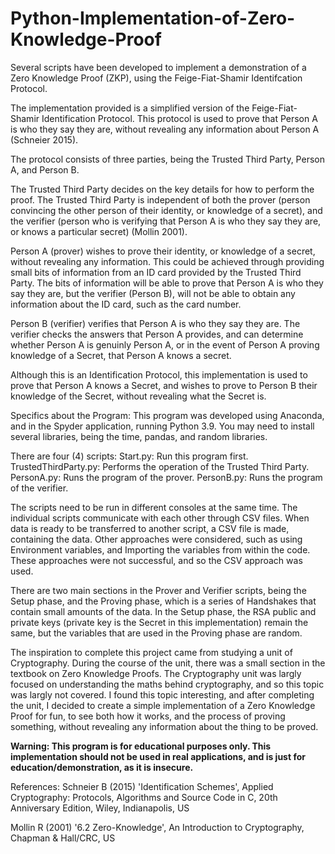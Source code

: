 # Python-Implementation-of-Zero-Knowledge-Proof
Several scripts have been developed to implement a demonstration of a Zero Knowledge Proof (ZKP), using the Feige-Fiat-Shamir Identifcation Protocol.

The implementation provided is a simplified version of the Feige-Fiat-Shamir Identification Protocol. This protocol is used to prove that Person A is who they say they are, without revealing any information about Person A (Schneier 2015).

The protocol consists of three parties, being the Trusted Third Party, Person A, and Person B.

The Trusted Third Party decides on the key details for how to perform the proof. The Trusted Third Party is independent of both the prover (person convincing the other person of their identity, or knowledge of a secret), and the verifier (person who is verifying that Person A is who they say they are, or knows a particular secret) (Mollin 2001).

Person A (prover) wishes to prove their identity, or knowledge of a secret, without revealing any information. This could be achieved through providing small bits of information from an ID card provided by the Trusted Third Party. The bits of information will be able to prove that Person A is who they say they are, but the verifier (Person B), will not be able to obtain any information about the ID card, such as the card number.

Person B (verifier) verifies that Person A is who they say they are. The verifier checks the answers that Person A provides, and can determine whether Person A is genuinly Person A, or in the event of Person A proving knowledge of a Secret, that Person A knows a secret.

Although this is an Identification Protocol, this implementation is used to prove that Person A knows a Secret, and wishes to prove to Person B their knowledge of the Secret, without revealing what the Secret is.


Specifics about the Program:
This program was developed using Anaconda, and in the Spyder application, running Python 3.9. You may need to install several libraries, being the time, pandas, and random libraries.

There are four (4) scripts:
  Start.py: Run this program first.
  TrustedThirdParty.py: Performs the operation of the Trusted Third Party.
  PersonA.py: Runs the program of the prover.
  PersonB.py: Runs the program of the verifier.

The scripts need to be run in different consoles at the same time. The individual scripts communicate with each other through CSV files. When data is ready to be transferred to another script, a CSV file is made, containing the data. Other approaches were considered, such as using Environment variables, and Importing the variables from within the code. These approaches were not successful, and so the CSV approach was used.

There are two main sections in the Prover and Verifier scripts, being the Setup phase, and the Proving phase, which is a series of Handshakes that contain small amounts of the data. In the Setup phase, the RSA public and private keys (private key is the Secret in this implementation) remain the same, but the variables that are used in the Proving phase are random.

The inspiration to complete this project came from studying a unit of Cryptography. During the course of the unit, there was a small section in the textbook on Zero Knowledge Proofs. The Cryptography unit was largly focused on understanding the maths behind cryptography, and so this topic was largly not covered. I found this topic interesting, and after completing the unit, I decided to create a simple implementation of a Zero Knowledge Proof for fun, to see both how it works, and the process of proving something, without revealing any information about the thing to be proved.


********Warning: This program is for educational purposes only. This implementation should not be used in real applications, and is just for education/demonstration, as it is insecure.********

References: 
Schneier B (2015) 'Identification Schemes', Applied Cryptography: Protocols, Algorithms and Source Code in C, 20th Anniversary Edition, Wiley, Indianapolis, US

Mollin R (2001) '6.2 Zero-Knowledge', An Introduction to Cryptography, Chapman & Hall/CRC, US
